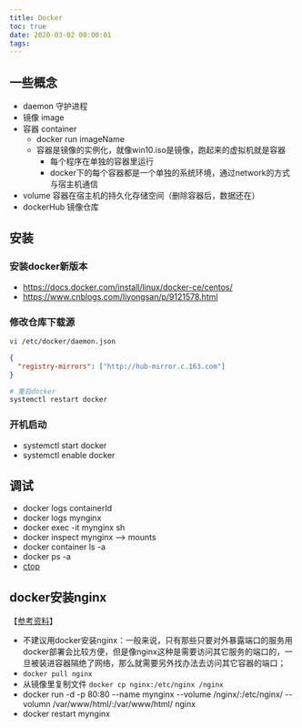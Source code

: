 ```yaml
---
title: Docker
toc: true
date: 2020-03-02 00:00:01
tags:
---
```



## 一些概念
* daemon 守护进程
* 镜像 image
* 容器 container
  * docker run imageName
  * 容器是镜像的实例化，就像win10.iso是镜像，跑起来的虚拟机就是容器
	* 每个程序在单独的容器里运行
	* docker下的每个容器都是一个单独的系统环境，通过network的方式与宿主机通信
* volume 容器在宿主机的持久化存储空间（删除容器后，数据还在）
* dockerHub 镜像仓库

## 安装
### 安装docker新版本
* https://docs.docker.com/install/linux/docker-ce/centos/
* https://www.cnblogs.com/liyongsan/p/9121578.html


### 修改仓库下载源
```sh
vi /etc/docker/daemon.json
```
```json
{
  "registry-mirrors": ["http://hub-mirror.c.163.com"]
}
```
```sh
# 重启docker
systemctl restart docker
```

### 开机启动
* systemctl start docker
* systemctl enable docker



## 调试
* docker logs containerId
* docker logs mynginx
* docker exec -it mynginx sh
* docker inspect mynginx  --> mounts
* docker container ls -a
* docker ps -a
* [ctop](https://github.com/bcicen/ctop)


## docker安装nginx
【[参考资料](https://www.ruanyifeng.com/blog/2018/02/nginx-docker.html)】
* 不建议用docker安装nginx：一般来说，只有那些只要对外暴露端口的服务用docker部署会比较方便，但是像nginx这种是需要访问其它服务的端口的，一旦被装进容器隔绝了网络，那么就需要另外找办法去访问其它容器的端口；
* `docker pull nginx`
* 从镜像里复制文件 `docker cp nginx:/etc/nginx /nginx`
* docker run -d -p 80:80 --name mynginx --volume /nginx/:/etc/nginx/ --volumn /var/www/html/:/var/www/html/ nginx
* docker restart mynginx
